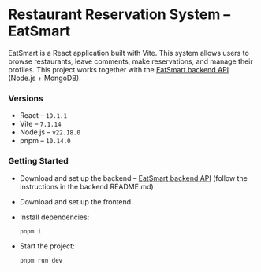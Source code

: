 # Restaurant Reservation System – EatSmart

EatSmart is a React application built with Vite. This system allows users to browse restaurants, leave comments, make reservations, and manage their profiles. This project works together with the [EatSmart backend API](https://github.com/vaivanor/eat-smart-backend) (Node.js + MongoDB).

### Versions

- React – `19.1.1`
- Vite – `7.1.14`
- Node.js – `v22.18.0`
- pnpm – `10.14.0`

### Getting Started

- Download and set up the backend – [EatSmart backend API](https://github.com/vaivanor/eat-smart-backend)
  (follow the instructions in the backend README.md)

- Download and set up the frontend

- Install dependencies:

  ```bash
  pnpm i
  ```

- Start the project:

  ```bash
  pnpm run dev
  ```
